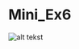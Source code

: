 # Mini_Ex6
![alt tekst](https://github.com/MathiasTvilling/Mini_Ex6/blob/master/Sk%C3%A6rmbillede%202018-03-19%20kl.%2019.39.22.png)
